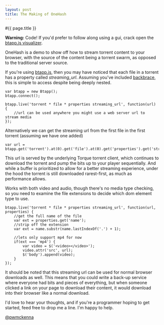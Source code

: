 ```yaml
---
layout: post
title: The Making of OneHash
---
```


#{{ page.title }}

__Warning:__ Code! If you'd prefer to follow along using a gui, crack open the [btapp.js visualizer](http://github.com/bittorrenttorque/visualizer).

OneHash is a demo to show off how to stream torrent content to your browser, with the source of the content being a torrent swarm, as opposed to the traditional server source. 

If you're using [btapp.js](https://github.com/bittorrenttorque/btapp), then you may have noticed that each file in a torrent has a property called *streaming_url*. Assuming you've included [backbrace](http://github.com/bittorrenttorque/backbrace), this is simple to access despite being deeply nested.

```
var btapp = new Btapp();
btapp.connect();

btapp.live('torrent * file * properties streaming_url', function(url) {
    //url can be used anywhere you might use a web server url to stream media
});
```
Alternatively we can get the streaming url from the first file in the first torrent (assuming we have one added)
```
var url = btapp.get('torrent').at(0).get('file').at(0).get('properties').get('streaming_url');
```

This url is served by the underlying Torque torrent client, which continues to download the torrent and pump the bits up to your player sequentially. And while a buffer is prioritized to allow for a better streaming experience, under the hood the torrent is still downloaded rarest-first, as much as performance allows.

Works with both video and audio, though there's no media type checking, so you need to examine the file extensions to decide which dom element type to use.
```
btapp.live('torrent * file * properties streaming_url', function(url, properties) {
    //get the full name of the file
    var ext = properties.get('name');
    //strip off the extension
    var ext = name.substr(name.lastIndexOf('.') + 1);
    
    //lets only support mp4 for now
    if(ext === 'mp4') {
        var video = $('<video></video>');
        video.attr('src', url);
        $('body').append(video);
    }
});
```

It should be noted that this streaming url can be used for normal browser downloads as well. This means that you could write a back-up service where everyone had bits and pieces of everything, but when someone clicked a link on your page to download their content, it would download into their browser like a normal download.

I'd love to hear your thoughts, and if you're a programmer hoping to get started, feed free to drop me a line. I'm happy to help.

<a href="https://twitter.com/intent/user?screen_name=pwmckenna">@pwmckenna</a>